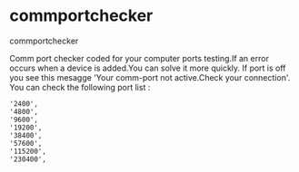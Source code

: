 # commportchecker
commportchecker


Comm port checker coded for your computer ports testing.If an error occurs when a device is added.You can solve it more quickly.
If port is off you see this mesagge 'Your comm-port not active.Check your connection'. You can check the following port list :

    '2400',
    '4800',
    '9600',
    '19200',
    '38400',
    '57600',
    '115200',
    '230400',

